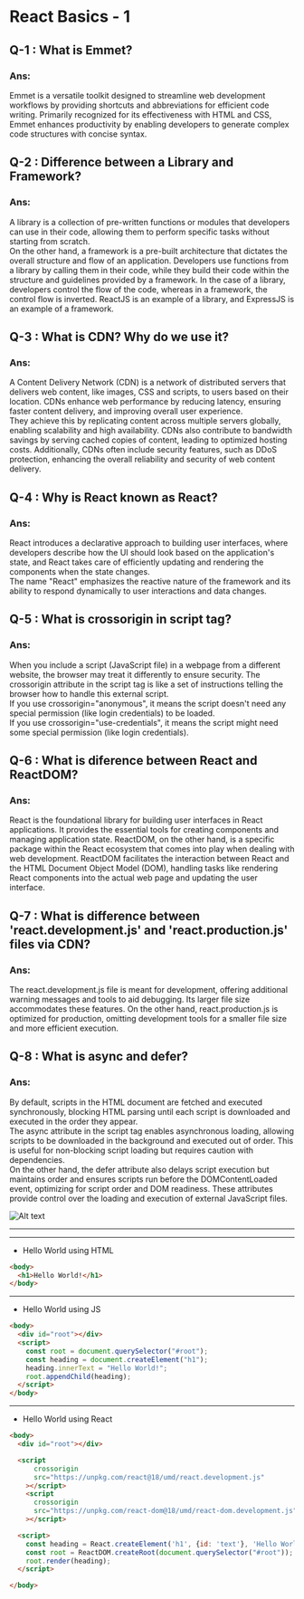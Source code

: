 # React Basics - 1

## Q-1 : What is Emmet?

### Ans:

Emmet is a versatile toolkit designed to streamline web development workflows by providing shortcuts and abbreviations for efficient code writing. Primarily recognized for its effectiveness with HTML and CSS, Emmet enhances productivity by enabling developers to generate complex code structures with concise syntax.

## Q-2 : Difference between a Library and Framework?

### Ans:

A library is a collection of pre-written functions or modules that developers can use in their code, allowing them to perform specific tasks without starting from scratch.  
On the other hand, a framework is a pre-built architecture that dictates the overall structure and flow of an application. Developers use functions from a library by calling them in their code, while they build their code within the structure and guidelines provided by a framework. In the case of a library, developers control the flow of the code, whereas in a framework, the control flow is inverted. ReactJS is an example of a library, and ExpressJS is an example of a framework.

## Q-3 : What is CDN? Why do we use it?

### Ans:

A Content Delivery Network (CDN) is a network of distributed servers that delivers web content, like images, CSS and scripts, to users based on their location. CDNs enhance web performance by reducing latency, ensuring faster content delivery, and improving overall user experience.  
They achieve this by replicating content across multiple servers globally, enabling scalability and high availability. CDNs also contribute to bandwidth savings by serving cached copies of content, leading to optimized hosting costs. Additionally, CDNs often include security features, such as DDoS protection, enhancing the overall reliability and security of web content delivery.

## Q-4 : Why is React known as React?

### Ans:

React introduces a declarative approach to building user interfaces, where developers describe how the UI should look based on the application's state, and React takes care of efficiently updating and rendering the components when the state changes.  
The name "React" emphasizes the reactive nature of the framework and its ability to respond dynamically to user interactions and data changes.

## Q-5 : What is crossorigin in script tag?

### Ans:

When you include a script (JavaScript file) in a webpage from a different website, the browser may treat it differently to ensure security. The crossorigin attribute in the script tag is like a set of instructions telling the browser how to handle this external script.  
If you use crossorigin="anonymous", it means the script doesn't need any special permission (like login credentials) to be loaded.  
If you use crossorigin="use-credentials", it means the script might need some special permission (like login credentials).

## Q-6 : What is diference between React and ReactDOM?

### Ans:

React is the foundational library for building user interfaces in React applications. It provides the essential tools for creating components and managing application state. ReactDOM, on the other hand, is a specific package within the React ecosystem that comes into play when dealing with web development. ReactDOM facilitates the interaction between React and the HTML Document Object Model (DOM), handling tasks like rendering React components into the actual web page and updating the user interface.

## Q-7 : What is difference between 'react.development.js' and 'react.production.js' files via CDN?

### Ans:

The react.development.js file is meant for development, offering additional warning messages and tools to aid debugging. Its larger file size accommodates these features. On the other hand, react.production.js is optimized for production, omitting development tools for a smaller file size and more efficient execution.

## Q-8 : What is async and defer?

### Ans:

By default, scripts in the HTML document are fetched and executed synchronously, blocking HTML parsing until each script is downloaded and executed in the order they appear.  
The async attribute in the script tag enables asynchronous loading, allowing scripts to be downloaded in the background and executed out of order. This is useful for non-blocking script loading but requires caution with dependencies.  
On the other hand, the defer attribute also delays script execution but maintains order and ensures scripts run before the DOMContentLoaded event, optimizing for script order and DOM readiness. These attributes provide control over the loading and execution of external JavaScript files.

![Alt text](https://www.corewebvitals.io/static/img/s/js-defer-vs-async-vs-blocking.png)

<hr>
<hr>

- Hello World using HTML

```html
<body>
  <h1>Hello World!</h1>
</body>
```

<hr>

- Hello World using JS

```html
<body>
  <div id="root"></div>
  <script>
    const root = document.querySelector("#root");
    const heading = document.createElement("h1");
    heading.innerText = "Hello World!";
    root.appendChild(heading);
  </script>
</body>
```
<hr>

- Hello World using React

```html
<body>
  <div id="root"></div>

  <script
      crossorigin
      src="https://unpkg.com/react@18/umd/react.development.js"
    ></script>
    <script
      crossorigin
      src="https://unpkg.com/react-dom@18/umd/react-dom.development.js"
    ></script>

  <script>
    const heading = React.createElement('h1', {id: 'text'}, 'Hello World!')
    const root = ReactDOM.createRoot(document.querySelector("#root"));
    root.render(heading);
  </script>

</body>
```
